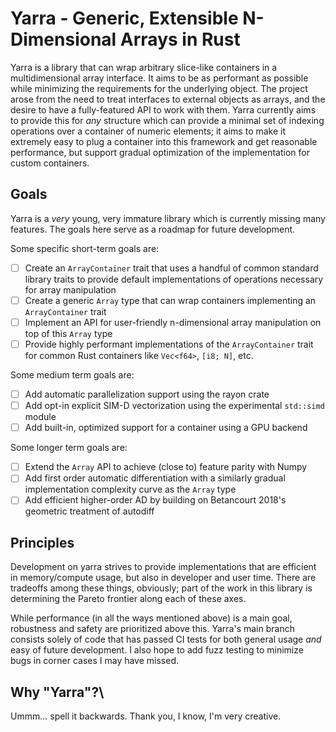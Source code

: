 # Yarra - Generic, Extensible N-Dimensional Arrays in Rust

Yarra is a library that can wrap arbitrary slice-like containers in a
multidimensional array interface. It aims to be as performant as possible
while minimizing the requirements for the underlying object. The project
arose from the need to treat interfaces to external objects as arrays, and
the desire to have a fully-featured API to work with them. Yarra currently
aims to provide this for *any* structure which can provide a minimal set of
indexing operations over a container of numeric elements; it aims to make it
extremely easy to plug a container into this framework and get reasonable
performance, but support gradual optimization of the implementation for custom
containers.

## Goals

Yarra is a *very* young, very immature library which is currently missing
many features. The goals here serve as a roadmap for future development.

Some specific short-term goals are:

- [ ] Create an `ArrayContainer` trait that uses a handful of common standard
  library traits to provide default implementations of operations necessary
  for array manipulation
- [ ] Create a generic `Array` type that can wrap containers implementing an
  `ArrayContainer` trait
- [ ] Implement an API for user-friendly n-dimensional array manipulation on top
  of this `Array` type
- [ ] Provide highly performant implementations of the `ArrayContainer` trait
  for common Rust containers like `Vec<f64>`, `[i8; N]`, etc.

Some medium term goals are:

- [ ] Add automatic parallelization support using the rayon crate
- [ ] Add opt-in explicit SIM-D vectorization using the experimental `std::simd`
  module
- [ ] Add built-in, optimized support for a container using a GPU backend

Some longer term goals are:

- [ ] Extend the `Array` API to achieve (close to) feature parity with Numpy
- [ ] Add first order automatic differentiation with a similarly gradual
  implementation complexity curve as the `Array` type
- [ ] Add efficient higher-order AD by building on Betancourt 2018's geometric
  treatment of autodiff

## Principles

Development on yarra strives to provide implementations that are efficient in
memory/compute usage, but also in developer and user time. There are tradeoffs
among these things, obviously; part of the work in this library is determining
the Pareto frontier along each of these axes.

While performance (in all the ways mentioned above) is a main goal, robustness
and safety are prioritized above this. Yarra's main branch consists solely of
code that has passed CI tests for both general usage *and* easy of future
development. I also hope to add fuzz testing to minimize bugs in corner cases
I may have missed.

## Why "Yarra"?\

Ummm... spell it backwards. Thank you, I know, I'm very creative.
